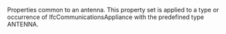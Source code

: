 Properties common to an antenna. This property set is applied to a type or occurrence of IfcCommunicationsAppliance with the predefined type ANTENNA.